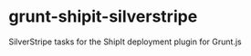 grunt-shipit-silverstripe
=========================

SilverStripe tasks for the ShipIt deployment plugin for Grunt.js
